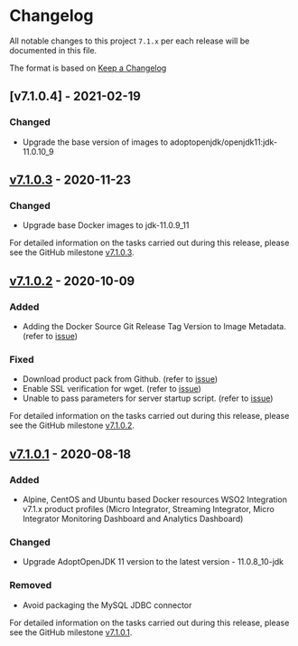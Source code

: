 # Changelog

All notable changes to this project `7.1.x` per each release will be documented in this file.

The format is based on [Keep a Changelog](https://keepachangelog.com/en/1.0.0/)

## [v7.1.0.4] - 2021-02-19
### Changed
- Upgrade the base version of images to adoptopenjdk/openjdk11:jdk-11.0.10_9

## [v7.1.0.3] - 2020-11-23
### Changed
- Upgrade base Docker images to jdk-11.0.9_11

For detailed information on the tasks carried out during this release, please see the GitHub milestone
[v7.1.0.3](https://github.com/wso2/docker-ei/milestone/21).

## [v7.1.0.2] - 2020-10-09

### Added
- Adding the Docker Source Git Release Tag Version to Image Metadata. (refer to [issue](https://github.com/wso2/docker-ei/issues/207))
### Fixed
- Download product pack from Github. (refer to [issue](https://github.com/wso2/docker-ei/issues/208)) 
- Enable SSL verification for wget. (refer to [issue](https://github.com/wso2/docker-ei/issues/206)) 
- Unable to pass parameters for server startup script. (refer to [issue](https://github.com/wso2/docker-ei/issues/229)) 

For detailed information on the tasks carried out during this release, please see the GitHub milestone
[v7.1.0.2](https://github.com/wso2/docker-ei/milestone/15).

## [v7.1.0.1] - 2020-08-18

### Added
- Alpine, CentOS and Ubuntu based Docker resources WSO2 Integration v7.1.x product profiles (Micro Integrator,
 Streaming Integrator, Micro Integrator Monitoring Dashboard and Analytics Dashboard)
### Changed
- Upgrade AdoptOpenJDK 11 version to the latest version - 11.0.8_10-jdk
### Removed
- Avoid packaging the MySQL JDBC connector

For detailed information on the tasks carried out during this release, please see the GitHub milestone
[v7.1.0.1](https://github.com/wso2/docker-ei/milestone/14).

[v7.1.0.3]: https://github.com/wso2/docker-ei/compare/v7.1.0.2...v7.1.0.3
[v7.1.0.2]: https://github.com/wso2/docker-ei/compare/v7.1.0.1...v7.1.0.2
[v7.1.0.1]: https://github.com/wso2/docker-ei/compare/v7.0.0.3...v7.1.0.1
